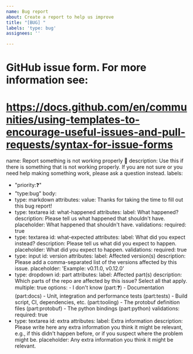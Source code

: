 ```yaml
---
name: Bug report
about: Create a report to help us improve
title: "[BUG] "
labels: 'type: bug'
assignees: ''

---
```


# GitHub issue form. For more information see:
# https://docs.github.com/en/communities/using-templates-to-encourage-useful-issues-and-pull-requests/syntax-for-issue-forms

name: Report something is not working properly 🐛
description:
  Use this if there is something that is not working properly.  If you are not
  sure or you need help making something work, please ask a question instead.
labels:
  - "priority:❓"
  - "type:bug"
body:
  - type: markdown
    attributes:
      value:
        Thanks for taking the time to fill out this bug report!
  - type: textarea
    id: what-happened
    attributes:
      label: What happened?
      description: Please tell us what happened that shouldn't have.
      placeholder: What happened that shouldn't have.
    validations:
      required: true
  - type: textarea
    id: what-expected
    attributes:
      label: What did you expect instead?
      description: Please tell us what did you expect to happen.
      placeholder: What did you expect to happen.
    validations:
      required: true
  - type: input
    id: version
    attributes:
      label: Affected version(s)
      description:
        Please add a comma-separated list of the versions affected by this
        issue.
      placeholder: 'Example: v0.11.0, v0.12.0'
  - type: dropdown
    id: part
    attributes:
      label: Affected part(s)
      description:
        Which parts of the repo are affected by this issue? Select all that
        apply.
      multiple: true
      options:
        - I don't know (part:❓)
        - Documentation (part:docs)
        - Unit, integration and performance tests (part:tests)
        - Build script, CI, dependencies, etc. (part:tooling)
        - The protobuf definition files (part:protobuf)
        - The python bindings (part:python)
    validations:
      required: true
  - type: textarea
    id: extra
    attributes:
      label: Extra information
      description:
        Please write here any extra information you think it might be relevant,
        e.g., if this didn't happen before, or if you suspect where the problem
        might be.
      placeholder: Any extra information you think it might be relevant.

